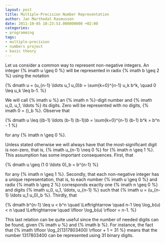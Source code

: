 ```yaml
---
layout: post
title: Multiple-Precision Number Representation
author: Jan Marthedal Rasmussen
date: 2011-10-05 10:23:53.000000000 +02:00
categories:
- programming
tags:
- multiple-precision
- numbers project
- basic theory
---
```

Let us consider a common way to represent non-negative integers. An integer {% imath u \geq 0 %} will be represented in radix {% imath b \geq 2 %} using the notation

{% dmath u = (u_{n-1} \ldots u_1 u_0)_b = \sum_{k=0}^{n-1} u_k b^k, \quad 0 \leq u_k \leq b-1. %}

<span></span>

We will call {% imath u %} an {% imath n %}-digit number and {% imath u_0, u_1, \ldots %} its digits. Zero will be represented with no digits, {% imath 0 = ()_b %}. Observe that

{% dmath u \leq ((b-1) \ldots (b-1) (b-1))_b = \sum_{k=0}^{n-1} (b-1) b^k = b^n - 1 %}

for any {% imath n \geq 0 %}.

Unless stated otherwise we will always have that the most-significant digit is non-zero, that is, {% imath u_{n-1} \neq 0 %} for {% imath n \geq 1 %}. This assumption has some important consequences. First, that

{% dmath u \geq (1 0 \ldots 0)_b = b^{n-1} %}

for any {% imath n \geq 1 %}. Secondly, that each non-negative integer has a unique representation, that is, to each number {% imath u \geq 0 %} and radix {% imath b \geq 2 %} corresponds exactly one {% imath n \geq 0 %} and digits {% imath u_0, u_1, \ldots, u_{n-1} %} such that {% imath u = (u_{n-1} \ldots u_1 u_0)_b %}. Thirdly, that

{% dmath b^{n-1} \leq u < b^n \quad \Leftrightarrow \quad n-1 \leq \log_b(u) < n \quad \Leftrightarrow \quad \lfloor \log_b(u) \rfloor = n-1. %}

This last relation can be quite useful since the number of needed digits can be found, given {% imath u %} and {% imath b %}. For instance, the fact that {% imath \lfloor \log_2(1317803400) \rfloor + 1 = 31 %} means that the number 1317803400 can be represented using 31 binary digits.

